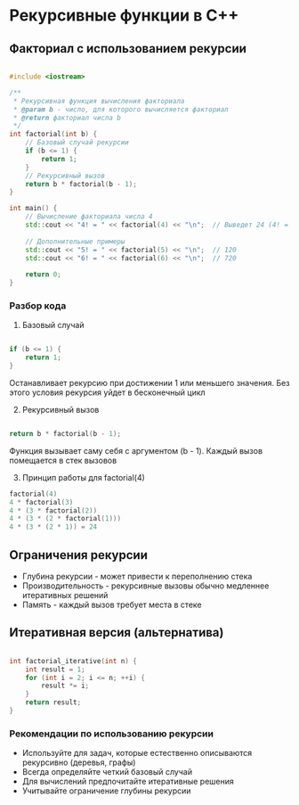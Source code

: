 # Рекурсивные функции в C++
## Факториал с использованием рекурсии
```cpp

#include <iostream>

/**
 * Рекурсивная функция вычисления факториала
 * @param b - число, для которого вычисляется факториал
 * @return факториал числа b
 */
int factorial(int b) {
    // Базовый случай рекурсии
    if (b <= 1) {
        return 1;
    }
    // Рекурсивный вызов
    return b * factorial(b - 1);
}

int main() {
    // Вычисление факториала числа 4
    std::cout << "4! = " << factorial(4) << "\n";  // Выведет 24 (4! = 4*3*2*1)
    
    // Дополнительные примеры
    std::cout << "5! = " << factorial(5) << "\n";  // 120
    std::cout << "6! = " << factorial(6) << "\n";  // 720
    
    return 0;
}
```
### Разбор кода
1. Базовый случай
```cpp

if (b <= 1) {
    return 1;
}
```
Останавливает рекурсию при достижении 1 или меньшего значения.
Без этого условия рекурсия уйдет в бесконечный цикл

2. Рекурсивный вызов
```cpp

return b * factorial(b - 1);
```
Функция вызывает саму себя с аргументом (b - 1).
Каждый вызов помещается в стек вызовов

3. Принцип работы для factorial(4)
```cpp
factorial(4)
4 * factorial(3)
4 * (3 * factorial(2))
4 * (3 * (2 * factorial(1)))
4 * (3 * (2 * 1)) = 24
```
## Ограничения рекурсии
- Глубина рекурсии - может привести к переполнению стека
- Производительность - рекурсивные вызовы обычно медленнее итеративных решений
- Память - каждый вызов требует места в стеке

## Итеративная версия (альтернатива)
```cpp

int factorial_iterative(int n) {
    int result = 1;
    for (int i = 2; i <= n; ++i) {
        result *= i;
    }
    return result;
}
```
### Рекомендации по использованию рекурсии
- Используйте для задач, которые естественно описываются рекурсивно (деревья, графы)
- Всегда определяйте четкий базовый случай
- Для вычислений предпочитайте итеративные решения
- Учитывайте ограничение глубины рекурсии
